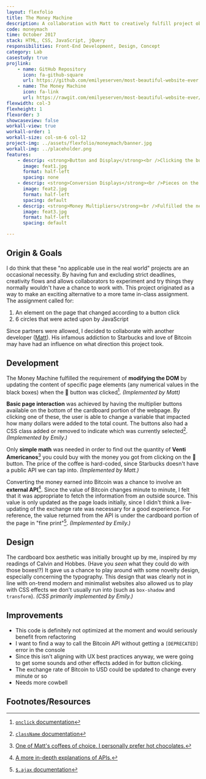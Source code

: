 ```yaml
---
layout: flexfolio
title: The Money Machine
description: A collaboration with Matt to creatively fulfill project objectives for a required class.
code: moneymach
time: October 2017
stack: HTML, CSS, JavaScript, jQuery
responsibilities: Front-End Development, Design, Concept
category: Lab
casestudy: true
projlink:
    - name: GitHub Repository
      icon: fa-github-square
      url: https://github.com/emilyeserven/most-beautiful-website-ever
    - name: The Money Machine
      icon: fa-link
      url: https://rawgit.com/emilyeserven/most-beautiful-website-ever/master/surprise.html
flexwidth: col-3
flexheight: 1
flexorder: 3
showcaseview: false
workall-view: true
workall-order: 1
workall-size: col-sm-6 col-12
project-img: ../assets/flexfolio/moneymach/banner.jpg
workall-img: ../placeholder.png
features:
    - descrip: <strong>Button and Display</strong><br />Clicking the button will cause the display to get updated with the new amount of "money" the user has collected.
      image: feat1.jpg
      format: half-left
      spacing: none
    - descrip: <strong>Conversion Displays</strong><br />Pieces on the page that were modified upon the click of the 💸 button. The amount of venti-sized Starbucks Americano beverages and the amount of bitcoins that can be afforded are displayed.
      image: feat2.jpg
      format: half-left
      spacing: default
    - descrip: <strong>Money Multipliers</strong><br />Fulfilled the need to have buttons that affected the rest of the page somehow. Clicking on a multiplier multiplies the amount of money the button generates.
      image: feat3.jpg
      format: half-left
      spacing: default

---
```


## Origin & Goals

I do think that these "no applicable use in the real world" projects are an occasional necessity. By having fun and excluding strict deadlines, creativity flows and allows collaborators to experiment and try things they normally wouldn't have a chance to work with. This project originated as a way to make an exciting alternative to a more tame in-class assignment. The assignment called for:

1. An element on the page that changed according to a button click
2. 6 circles that were acted upon by JavaScript

Since partners were allowed, I decided to collaborate with another developer ([Matt](http://www.mattgagliano.com/)). His infamous addiction to Starbucks and love of Bitcoin may have had an influence on what direction this project took.

## Development

The Money Machine fulfilled the requirement of **modifying the DOM** by updating the content of specific page elements (any numerical values in the black boxes) when the 💸 button was clicked[^dev01]. *(Implemented by Matt)*

**Basic page interaction** was achieved by having the multiplier buttons available on the bottom of the cardboard portion of the webpage. By clicking one of these, the user is able to change a variable that impacted how many dollars were added to the total count. The buttons also had a CSS class added or removed to indicate which was currently selected[^dev02]. *(Implemented by Emily.)*

Only **simple math** was needed in order to find out the quantity of **Venti Americanos**[^sbux] you could buy with the money you got from clicking on the 💸 button. The price of the coffee is hard-coded, since Starbucks doesn't have a public API we can tap into. *(Implemented by Matt.)*

Converting the money earned into Bitcoin was a chance to involve an **external API**[^api]. Since the value of Bitcoin changes minute to minute, I felt that it was appropriate to fetch the information from an outside source. This value is only updated as the page loads initially, since I didn't think a live-updating of the exchange rate was necessary for a good experience. For reference, the value returned from the API is under the cardboard portion of the page in "fine print"[^dev03]. *(Implemented by Emily.)*

## Design

The cardboard box aesthetic was initially brought up by me, inspired by my readings of Calvin and Hobbes. (Have you *seen* what they could do with those boxes!?) It gave us a chance to play around with some novelty design, especially concerning the typography. This design that was clearly not in line with on-trend modern and minimalist websites also allowed us to play with CSS effects we don't usually run into (such as `box-shadow` and `transform`). *(CSS primarily implemented by Emily.)*

## Improvements

* This code is definitely not optimized at the moment and would seriously benefit from refactoring
* I want to find a way to call the Bitcoin API without getting a `[DEPRECATED]` error in the console
* Since this isn't aligning with UX best practices anyway, we were going to get some sounds and other effects added in for button clicking.
* The exchange rate of Bitcoin to USD could be updated to change every minute or so
* Needs more cowbell

## Footnotes/Resources

[^dev01]: [`onclick` documentation](https://developer.mozilla.org/en-US/docs/Web/API/GlobalEventHandlers/onclick)
[^dev02]: [`className` documentation](https://developer.mozilla.org/en-US/docs/Web/API/Element/className)
[^sbux]: [One of Matt's coffees of choice. I personally prefer hot chocolates.](https://www.starbucks.com/menu/drinks/espresso/caffe-americano)
[^api]: [A more in-depth explanations of APIs.](https://medium.freecodecamp.org/what-is-an-api-in-english-please-b880a3214a82)
[^dev03]: [`$.ajax` documentation](https://api.jquery.com/jquery.ajax/)